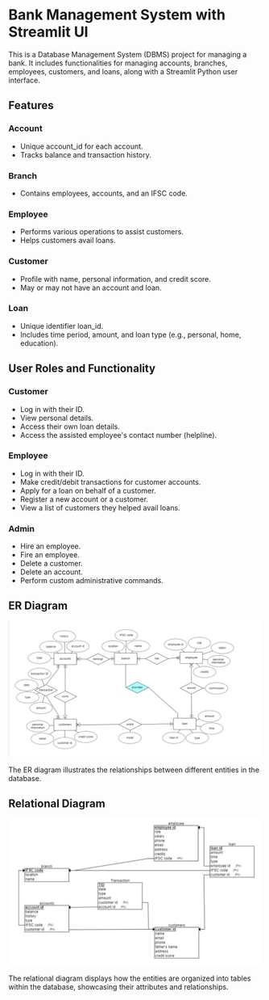 # Bank Management System with Streamlit UI

This is a Database Management System (DBMS) project for managing a bank. It includes functionalities for managing accounts, branches, employees, customers, and loans, along with a Streamlit Python user interface.

## Features

### Account
- Unique account_id for each account.
- Tracks balance and transaction history.

### Branch
- Contains employees, accounts, and an IFSC code.

### Employee
- Performs various operations to assist customers.
- Helps customers avail loans.

### Customer
- Profile with name, personal information, and credit score.
- May or may not have an account and loan.

### Loan
- Unique identifier loan_id.
- Includes time period, amount, and loan type (e.g., personal, home, education).

## User Roles and Functionality

### Customer
- Log in with their ID.
- View personal details.
- Access their own loan details.
- Access the assisted employee's contact number (helpline).

### Employee
- Log in with their ID.
- Make credit/debit transactions for customer accounts.
- Apply for a loan on behalf of a customer.
- Register a new account or a customer.
- View a list of customers they helped avail loans.

### Admin
- Hire an employee.
- Fire an employee.
- Delete a customer.
- Delete an account.
- Perform custom administrative commands.

## ER Diagram

![ER Diagram](extras/ERD.jpg)

The ER diagram illustrates the relationships between different entities in the database.

## Relational Diagram

![Relational Diagram](extras/RD.jpg)

The relational diagram displays how the entities are organized into tables within the database, showcasing their attributes and relationships.

